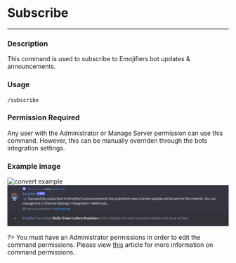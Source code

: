 # Subscribe
---
### Description
This command is used to subscribe to Emojifiers bot updates & announcements.
### Usage
```
/subscribe
```
### Permission Required
Any user with the Administrator or Manage Server permission can use this command. However, this can be manually overriden through the bots integration settings.

### Example image
![convert example](../images/subscribe.png)
![command management example](../images/subscribe_success.png)

?> You must have an Administrator permissions in order to edit the command permissions. Please view [this](https://support.discord.com/hc/en-us/articles/4644915651095-Command-Permissions) article for more information on command permissions.
